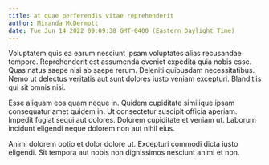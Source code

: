```yaml
---
title: at quae perferendis vitae reprehenderit
author: Miranda McDermott
date: Tue Jun 14 2022 09:09:38 GMT-0400 (Eastern Daylight Time)
---
```

Voluptatem quis ea earum nesciunt ipsam voluptates alias recusandae tempore. Reprehenderit est assumenda eveniet expedita quia nobis esse. Quas natus saepe nisi ab saepe rerum. Deleniti quibusdam necessitatibus. Nemo ut delectus veritatis aut sunt dolores iusto veniam excepturi. Blanditiis qui sit omnis nisi.

 Esse aliquam eos quam neque in. Quidem cupiditate similique ipsam consequatur amet quidem in. Ut consectetur suscipit officia aperiam. Impedit fugiat sequi aut dolores. Dolorem cupiditate et veniam ut. Laborum incidunt eligendi neque dolorem non aut nihil eius.

 Animi dolorem optio et dolor dolore ut. Excepturi commodi dicta iusto eligendi. Sit tempora aut nobis non dignissimos nesciunt animi et non.